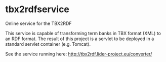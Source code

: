 # tbx2rdfservice

Online service for the TBX2RDF

This service is capable of transforming term banks in TBX format (XML) to an RDF format. 
The result of this project is a servlet to be deployed in a standard servlet container (e.g. Tomcat). 

See the service running here:
http://tbx2rdf.lider-project.eu/converter/
